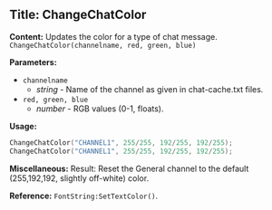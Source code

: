 ## Title: ChangeChatColor

**Content:**
Updates the color for a type of chat message.
`ChangeChatColor(channelname, red, green, blue)`

**Parameters:**
- `channelname`
  - *string* - Name of the channel as given in chat-cache.txt files.
- `red, green, blue`
  - *number* - RGB values (0-1, floats).

**Usage:**
```lua
ChangeChatColor("CHANNEL1", 255/255, 192/255, 192/255);
ChangeChatColor("CHANNEL1", 255/255, 192/255, 192/255);
```

**Miscellaneous:**
Result:
Reset the General channel to the default (255,192,192, slightly off-white) color.

**Reference:**
`FontString:SetTextColor()`.